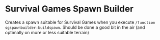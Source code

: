 # Survival Games Spawn Builder

Creates a spawn suitable for Survival Games when you execute `/function sgspawnbuilder:buildspawn`. Should be done a good bit in the air (and optimally on more or less suitable terrain)
